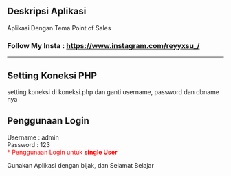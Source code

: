 ## Deskripsi Aplikasi 
Aplikasi Dengan Tema Point of Sales


### Follow My Insta : <a href="https://www.instagram.com/reyyxsu_/">https://www.instagram.com/reyyxsu_/</a>


<hr>

## Setting Koneksi PHP
setting koneksi di koneksi.php dan ganti username, password dan dbname nya

## Penggunaan Login
Username : admin
<br/>
Password : 123
<br>
<span style="color:red">* Penggunaan Login untuk <b>single User</b> </span>




Gunakan Aplikasi dengan bijak, dan Selamat Belajar
